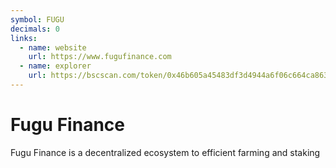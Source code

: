 ```yaml
---
symbol: FUGU
decimals: 0
links:
  - name: website
    url: https://www.fugufinance.com
  - name: explorer
    url: https://bscscan.com/token/0x46b605a45483df3d4944a6f06c664ca86382c203
---
```


# Fugu Finance

Fugu Finance is a decentralized ecosystem to efficient farming and staking
